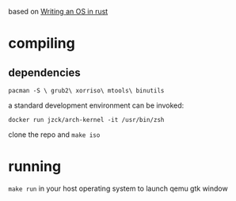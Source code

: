based on [Writing an OS in rust](https://os.phil-opp.com/)

# compiling

## dependencies

`pacman -S \
	grub2\
	xorriso\
	mtools\
	binutils
`

a standard development environment can be invoked:

```
docker run jzck/arch-kernel -it /usr/bin/zsh
```

clone the repo and `make iso`

# running

`make run` in your host operating system to launch qemu gtk window
